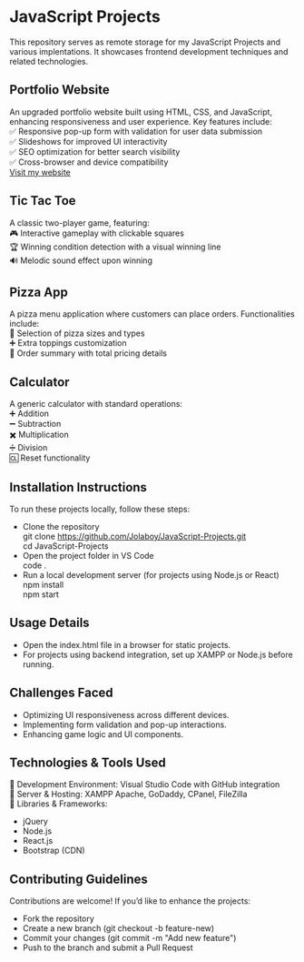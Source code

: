 # JavaScript Projects
 This repository serves as remote storage for my JavaScript Projects and various implentations. It showcases frontend development techniques and related technologies.<br>

 ## Portfolio Website
 An upgraded portfolio website built using HTML, CSS, and JavaScript, enhancing responsiveness and user experience. Key features include:<br>
✅ Responsive pop-up form with validation for user data submission<br>
✅ Slideshows for improved UI interactivity<br>
✅ SEO optimization for better search visibility<br>
✅ Cross-browser and device compatibility<br>
[Visit my website](http://amsdigitaltechnologies.com)<br>

 ## Tic Tac Toe
 A classic two-player game, featuring:<br>
🎮 Interactive gameplay with clickable squares<br>
🏆 Winning condition detection with a visual winning line<br>
🔊 Melodic sound effect upon winning<br>

## Pizza App
A pizza menu application where customers can place orders. Functionalities include:<br>
🍕 Selection of pizza sizes and types<br>
➕ Extra toppings customization<br>
📜 Order summary with total pricing details<br>

## Calculator
A generic calculator with standard operations:<br>
➕ Addition<br>
➖ Subtraction<br>
✖️ Multiplication<br>
➗ Division<br>
🆑 Reset functionality<br>

## Installation Instructions
To run these projects locally, follow these steps:<br>
- Clone the repository<br>
git clone https://github.com/Jolaboy/JavaScript-Projects.git<br>
cd JavaScript-Projects<br>
- Open the project folder in VS Code<br>
code .<br>
- Run a local development server (for projects using Node.js or React)<br>
npm install<br>
npm start<br>

## Usage Details
- Open the index.html file in a browser for static projects.<br>
- For projects using backend integration, set up XAMPP or Node.js before running.<br>

## Challenges Faced
- Optimizing UI responsiveness across different devices.<br>
- Implementing form validation and pop-up interactions.<br>
- Enhancing game logic and UI components.<br>

## Technologies & Tools Used
🔹 Development Environment: Visual Studio Code with GitHub integration<br>
🔹 Server & Hosting: XAMPP Apache, GoDaddy, CPanel, FileZilla<br>
🔹 Libraries & Frameworks:<br>
- jQuery
- Node.js
- React.js
- Bootstrap (CDN)

## Contributing Guidelines
Contributions are welcome! If you’d like to enhance the projects:<br>
- Fork the repository<br>
- Create a new branch (git checkout -b feature-new)<br>
- Commit your changes (git commit -m "Add new feature")<br>
- Push to the branch and submit a Pull Request<br>




